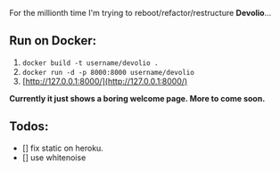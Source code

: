 For the millionth time I'm trying to reboot/refactor/restructure **Devolio**...  

## Run on Docker:  
  
1. `docker build -t username/devolio .`  
2. `docker run -d -p 8000:8000 username/devolio`  
3. [http://127.0.0.1:8000/](http://127.0.0.1:8000/)  
  
**Currently it just shows a boring welcome page. More to come soon.**

## Todos:  
- [] fix static on heroku.
- [] use whitenoise